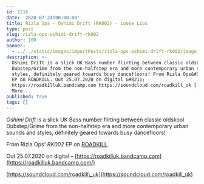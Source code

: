 ```yaml
---
id: 1216
date: '2020-07-24T00:00:00'
title: Rizla Ops - Oshimi Drift (RK002) - Loose Lips
type: post
slug: rizla-ops-oshimi-drift-rk002
author: 100
banner:
  - ../../static/images/importPosts/rizla-ops-oshimi-drift-rk002/image1216.jpeg
description: >-
  Oshimi Drift is a slick UK Bass number flirting between classic oldskool
  Dubstep/Grime from the non-halfstep era and more contemporary urban sounds and
  styles, definitely geared towards busy dancefloors! From Rizla Ops&#39; RK002
  EP on ROADKILL. Out 25.07.2020 on digital &#8211;
  https://roadkilluk.bandcamp.com https://soundcloud.com/roadkill_uk [...]Read
  More...
published: true
tags: []
---
```

_Oshimi Drift_ is a slick UK Bass number flirting between classic oldskool Dubstep/Grime from the non-halfstep era and more contemporary urban sounds and styles, definitely geared towards busy dancefloors!

From Rizla Ops' _RK002_ EP on [ROADKILL](https://roadkilluk.bandcamp.com/).

Out 25.07.2020 on digital – [](https://roadkilluk.bandcamp.com/)[https://roadkilluk.bandcamp.com](https://roadkilluk.bandcamp.com/)

[](https://soundcloud.com/roadkill_uk)[https://soundcloud.com/roadkill\_uk](https://soundcloud.com/roadkill_uk)
